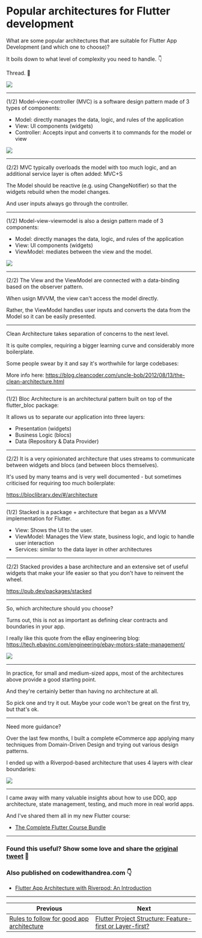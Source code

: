# Popular architectures for Flutter development

What are some popular architectures that are suitable for Flutter App Development (and which one to choose)?

It boils down to what level of complexity you need to handle. 👇

Thread. 🧵

![](038.1-popular-architectures%20.png)

---

(1/2) Model–view–controller (MVC) is a software design pattern made of 3 types of components:

- Model: directly manages the data, logic, and rules of the application
- View: UI components (widgets)
- Controller: Accepts input and converts it to commands for the model or view

![](038.2-mvc.png)

---

(2/2) MVC typically overloads the model with too much logic, and an additional service layer is often added: MVC+S

The Model should be reactive (e.g. using ChangeNotifier) so that the widgets rebuild when the model changes.

And user inputs always go through the controller.

---

(1/2) Model-view-viewmodel is also a design pattern made of 3 components:

- Model: directly manages the data, logic, and rules of the application
- View: UI components (widgets)
- ViewModel: mediates between the view and the model. 

![](038.3-mvvm.png)

---

(2/2) The View and the ViewModel are connected with a data-binding based on the observer pattern.

When usign MVVM, the view can't access the model directly.

Rather, the ViewModel handles user inputs and converts the data from the Model so it can be easily presented.

---

Clean Architecture takes separation of concerns to the next level.

It is quite complex, requiring a bigger learning curve and considerably more boilerplate.

Some people swear by it and say it's worthwhile for large codebases:

More info here:
https://blog.cleancoder.com/uncle-bob/2012/08/13/the-clean-architecture.html

---


(1/2) Bloc Architecture is an architectural pattern built on top of the flutter_bloc package:

It allows us to separate our application into three layers:

- Presentation (widgets)
- Business Logic (blocs)
- Data (Repository & Data Provider)

----

(2/2) It is a very opinionated architecture that uses streams to communicate between widgets and blocs (and between blocs themselves).

It's used by many teams and is very well documented - but sometimes criticised for requiring too much boilerplate:

https://bloclibrary.dev/#/architecture

---

(1/2) Stacked is a package + architecture that began as a MVVM implementation for Flutter.

- View: Shows the UI to the user.
- ViewModel: Manages the View state, business logic, and logic to handle user interaction
- Services: similar to the data layer in other architectures

---


(2/2) Stacked provides a base architecture and an extensive set of useful widgets that make your life easier so that you don't have to reinvent the wheel.

https://pub.dev/packages/stacked

---

So, which architecture should you choose?

Turns out, this is not as important as defining clear contracts and boundaries in your app.

I really like this quote from the eBay engineering blog: https://tech.ebayinc.com/engineering/ebay-motors-state-management/

![](038.2-contracts-boundaries.png)

---

In practice, for small and medium-sized apps, most of the architectures above provide a good starting point.

And they're certainly better than having no architecture at all.

So pick one and try it out. Maybe your code won't be great on the first try, but that's ok.

---

Need more guidance?

Over the last few months, I built a complete eCommerce app applying many techniques from Domain-Driven Design and trying out various design patterns.

I ended up with a Riverpod-based architecture that uses 4 layers with clear boundaries:

![](038.5-layered-architecture.png)

----

I came away with many valuable insights about how to use DDD, app architecture, state management, testing, and much more in real world apps.

And I've shared them all in my new Flutter course:

- [The Complete Flutter Course Bundle](https://codewithandrea.com/courses/complete-flutter-bundle/)

---

### Found this useful? Show some love and share the [original tweet](https://twitter.com/biz84/status/1504137683697905669) 🙏

### Also published on codewithandrea.com 👇

- [Flutter App Architecture with Riverpod: An Introduction](https://codewithandrea.com/articles/flutter-app-architecture-riverpod-introduction/)

---

| Previous | Next |
| -------- | ---- |
| [Rules to follow for good app architecture](../0037-rules-to-follow-for-good-app-architecture/index.md) | [Flutter Project Structure: Feature-first or Layer-first?](../0039-flutter-project-structure-feature-first-or-layer-first/index.md)  |